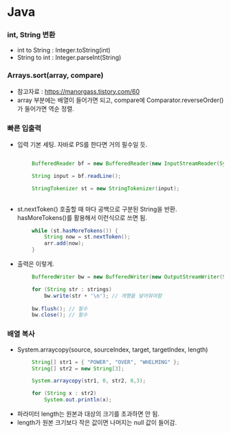 # Java

### int, String 변환

- int to String : Integer.toString(int)
- String to int : Integer.parseInt(String)

### Arrays.sort(array, compare)

- 참고자료 : https://manorgass.tistory.com/60
- array 부분에는 배열이 들어가면 되고, compare에 Comparator.reverseOrder() 가 들어가면 역순 정렬. 


### 빠른 입출력

- 입력 기본 세팅. 자바로 PS를 한다면 거의 필수일 듯.

```java

        BufferedReader bf = new BufferedReader(new InputStreamReader(System.in));

        String input = bf.readLine();

        StringTokenizer st = new StringTokenizer(input);
    
```

- st.nextToken() 호출할 때 마다 공백으로 구분된 String을 반환. hasMoreTokens()를 활용해서 이런식으로 쓰면 됨.

```java
        while (st.hasMoreTokens()) {
            String now = st.nextToken();
            arr.add(now);
        }
```


- 출력은 이렇게.

```java
        BufferedWriter bw = new BufferedWriter(new OutputStreamWriter(System.out));

        for (String str : strings)
            bw.write(str + '\n'); // 개행을 넣어줘야함
        
        bw.flush(); // 필수
        bw.close(); // 필수
```


### 배열 복사

- System.arraycopy(source, sourceIndex, target, targetIndex, length)
```java
        String[] str1 = { "POWER", "OVER", "WHELMING" };
        String[] str2 = new String[3];

        System.arraycopy(str1, 0, str2, 0,3);

        for (String x : str2)
            System.out.println(x);
```

- 파라미터 length는 원본과 대상의 크기를 초과하면 안 됨.
- length가 원본 크기보다 작은 값이면 나머지는 null 값이 들어감.
